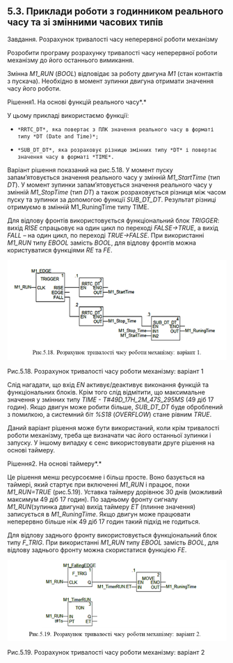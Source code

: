 ## 5.3. Приклади роботи з годинником реального часу та зі змінними часових типів

Завдання. Розрахунок тривалості часу неперервної роботи механізму

Розробити програму розрахунку тривалості часу неперервної роботи механізму до його останнього вимикання. 

Змінна *M1_RUN* (*BOOL*) відповідає за роботу двигуна *M1* (стан контактів з пускача). Необхідно в момент зупинки двигуна отримати значення часу його роботи.

Рішення1. На основі функцій реального часу*.* 

У цьому прикладі використаємо функції:

-     *RRTC_DT*, яка повертає з ПЛК значення реального часу в форматі типу *DT (Date and Time)*;

-     *SUB_DT_DT*, яка розраховує різницю змінних типу *DT* і повертає значення часу в форматі *TIME*.

Варіант рішення показаний на рис.5.18. У момент пуску запам’ятовується значення реального часу у змінній *M1_StartTime* (тип *DT*). У момент зупинки запам’ятовується значення реального часу у змінній *M1_StopTime* (тип *DT*) а також розраховується різниця між часом пуску та зупинки за допомогою функції *SUB_DT_DT*. Результат різниці отримуємо в змінній M1_RuningTime типу TIME.

Для відлову фронтів використовується функціональний блок *TRIGGER*: вихід *RISE* спрацьовує на один цикл по переході *FALSE->TRUE*, а вихід *FALL* – на один цикл, по переході *TRUE->FALSE*. При використанні *M1_RUN* типу *EBOOL* замість *BOOL*, для відлову фронтів можна користуватися функціями *RE* та *FE*. 

![](media5/5_18.png)

Рис.5.18. Розрахунок тривалості часу роботи механізму: варіант 1

Слід нагадати, що вхід *EN* активує/деактивує виконання функцій та функціональних блоків. Крім того слід відмітити, що максимальне значення у змінних типу *TIME - T#49D_17H_2M_47S_295MS* (49 діб 17 годин). Якщо двигун може робити більше, *SUB_DT_DT* буде оброблений з помилкою, а системний біт *%S18* (*OVERFLOW*) стане рівним *TRUE*.

Даний варіант рішення може бути використаний, коли крім тривалості роботи механізму, треба ще визначати час його останньої зупинки і запуску. У іншому випадку є сенс використовувати друге рішення на основі таймеру. 

Рішення2. На основі таймеру*.* 

Це рішення менш ресурсоємне і більш просте. Воно базується на таймері, який стартує при включенні *M1_RUN* і працює, поки *M1_RUN=TRUE* (рис.5.19). Уставка таймеру дорівнює 30 днів (можливий максимум 49 діб 17 годин). По задньому фронту сигналу *M1_RUN*(зупинка двигуна) вихід таймеру *ET* (плинне значення) записується в *M1_RuningTime*. Якщо двигун може працювати неперервно більше ніж 49 діб 17 годин такий підхід не годиться. 

Для відлову заднього фронту використовується функціональний блок типу *F_TRIG*. При використанні *M1_RUN* типу *EBOOL* замість *BOOL*, для відлову заднього фронту можна скористатися функцією *FE*. 

![](media5/5_19.png)

Рис.5.19. Розрахунок тривалості часу роботи механізму: варіант 2

 